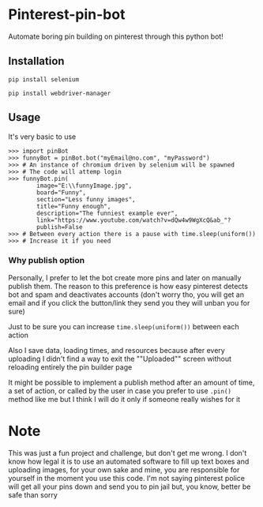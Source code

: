 # Pinterest-pin-bot
Automate boring pin building on pinterest through this python bot!

## Installation

```pip install selenium```

```pip install webdriver-manager```

## Usage

It's very basic to use

```
>>> import pinBot
>>> funnyBot = pinBot.bot("myEmail@no.com", "myPassword")
>>> # An instance of chromium driven by selenium will be spawned
>>> # The code will attemp login
>>> funnyBot.pin(
        image="E:\\funnyImage.jpg", 
        board="Funny", 
        section="Less funny images",
        title="Funny enough",
        description="The funniest example ever",
        link="https://www.youtube.com/watch?v=dQw4w9WgXcQ&ab_"?
        publish=False
>>> # Between every action there is a pause with time.sleep(uniform())
>>> # Increase it if you need
```

### Why publish option

Personally, I prefer to let the bot create more pins and later on manually publish them. The reason to this preference is how easy pinterest detects bot and spam and deactivates accounts (don't worry tho, you will get an email and if you click the button/link they send you they will unban you for sure)

Just to be sure you can increase `time.sleep(uniform())` between each action

Also I save data, loading times, and resources because after every uploading I didn't find a way to exit the ""Uploaded"" screen without reloading entirely the pin builder page

It might be possible to implement a publish method after an amount of time, a set of action, or called by the user in case you prefer to use ```.pin()``` method like me but I think I will do it only if someone really wishes for it

# Note

This was just a fun project and challenge, but don't get me wrong. I don't know how legal it is to use an automated software to fill up text boxes and uploading images, for your own sake and mine, you are responsible for yourself in the moment you use this code. I'm not saying pinterest police will get all your pins down and send you to pin jail but, you know, better be safe than sorry








